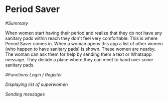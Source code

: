 # Period Saver 

#<i>Summary</i>
<p>When women start having their period and realize that they do not have any sanitary pads within reach they don't feel very comfortable. This is where Period Saver comes in. When a woman opens this app a list of other women (who happen to have sanitary pads) is shown. These women are nearby. The woman can ask them for help by sending them a text or Whatsapp message. They decide a place where they can meet to hand over some sanitary pads. </p>   

#<i>Functions</i>
<i>Login / Register</i>
<p></p>

<i>Displaying list of superwomen</i>
<p></p>

<i>Sending messages</i>
<p></p>

